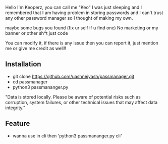 Hello I'm Keoperz, you can call me "Keo" I was just sleeping and I remembered that I am having problem in storing passwords and I can't trust any other password manager so I thought of making my own.

maybe some bugs you found (fix ur self if u find one)
No marketing or my banner or other sh*t just code

You can modify it, if there is any issue then you can report it, just mention me or give me credit as well!!

## Installation


 - git clone https://github.com/uashneiyash/passmanager.git
 - cd passmanager
 - python3 passmananger.py

"Data is stored locally. Please be aware of potential risks such as corruption, system failures, or other technical issues that may affect data integrity."

## Feature
 - wanna use in cli then 'python3 passmananger.py cli'
